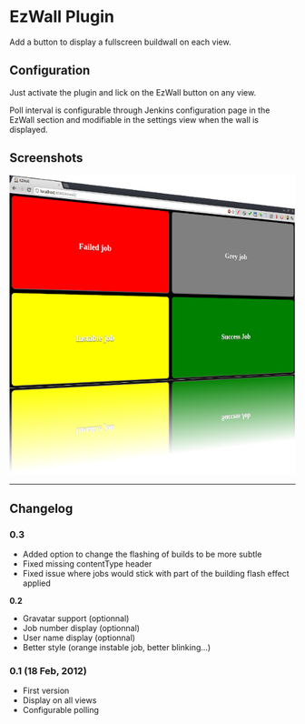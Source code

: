 # EzWall Plugin

  

Add a button to display a fullscreen buildwall on each view.

## Configuration

Just activate the plugin and lick on the EzWall button on any view.

Poll interval is configurable through Jenkins configuration page in the
EzWall section and modifiable in the settings view when the wall is
displayed.

## Screenshots

![](docs/images/EZWall_-_3D.png)

  

------------------------------------------------------------------------

  

## Changelog

### 0.3

-   Added option to change the flashing of builds to be more subtle
-   Fixed missing contentType header
-   Fixed issue where jobs would stick with part of the building flash
    effect applied

**0.2**

-   Gravatar support (optionnal)
-   Job number display (optionnal)
-   User name display (optionnal)
-   Better style (orange instable job, better blinking...)

### 0.1 (18 Feb, 2012)

-   First version
-   Display on all views
-   Configurable polling
